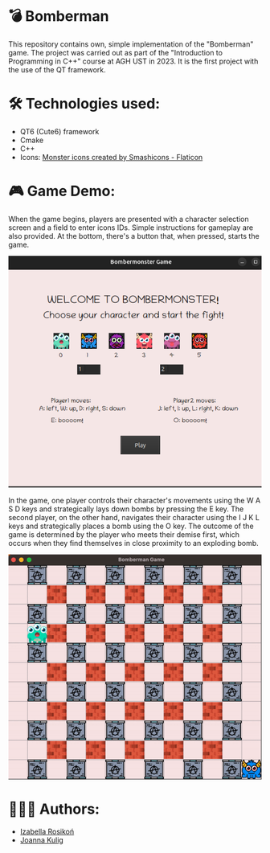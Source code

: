 # 💣 Bomberman 
This repository contains own, simple implementation of the "Bomberman" game. The project was carried out as part of the "Introduction to Programming in C++" course at AGH UST in 2023. It is the first project with the use of the QT framework.

# 🛠 Technologies used:
<ul>
  <li> QT6 (Cute6) framework </li>
  <li> Cmake </li>
  <li> C++ </li>
  <li> Icons: <a href="https://www.flaticon.com/free-icons/monster" title="monster icons">Monster icons created by Smashicons - Flaticon</a> </li>
</ul>

# 🎮 Game Demo:

When the game begins, players are presented with a character selection screen and a field to enter icons IDs. Simple instructions for gameplay are also provided. At the bottom, there's a button that, when pressed, starts the game.

<img src="readme/startView.png"> 

In the game, one player controls their character's movements using the W A S D keys and strategically lays down bombs by pressing the E key. The second player, on the other hand, navigates their character using the I J K L keys and strategically places a bomb using the O key. The outcome of the game is determined by the player who meets their demise first, which occurs when they find themselves in close proximity to an exploding bomb.


<img src = "readme/demo.gif">

# 👩🏼‍💻 Authors: 
<ul>
   <li> <a href ="https://github.com/irosikoni"> Izabella Rosikoń</a></li>
   <li> <a href ="https://github.com/YoC00lig"> Joanna Kulig</a></li>
 </ul>
